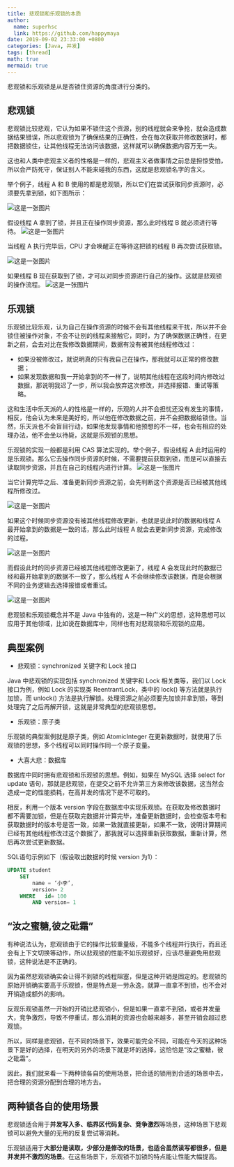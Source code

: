 ```yaml
---
title: 悲观锁和乐观锁的本质
author:
  name: superhsc
  link: https://github.com/happymaya
date: 2019-09-02 23:33:00 +0800
categories: [Java, 并发]
tags: [thread]
math: true
mermaid: true
---
```


悲观锁和乐观锁是从是否锁住资源的角度进行分类的。


## 悲观锁

悲观锁比较悲观，它认为如果不锁住这个资源，别的线程就会来争抢，就会造成数据结果错误，所以悲观锁为了确保结果的正确性，会在每次获取并修改数据时，都把数据锁住，让其他线程无法访问该数据，这样就可以确保数据内容万无一失。

这也和人类中悲观主义者的性格是一样的，悲观主义者做事情之前总是担惊受怕，所以会严防死守，保证别人不能来碰我的东西，这就是悲观锁名字的含义。

举个例子，线程 A 和 B 使用的都是悲观锁，所以它们在尝试获取同步资源时，必须要先拿到锁，如下图所示：

![这是一张图片](https://maxpixelton.github.io/images/assert/java/thread/java-thread-lock-pessimistic-1.png)

假设线程 A 拿到了锁，并且正在操作同步资源，那么此时线程 B 就必须进行等待。
![这是一张图片](https://maxpixelton.github.io/images/assert/java/thread/java-thread-lock-pessimistic-2.png)

当线程 A 执行完毕后，CPU 才会唤醒正在等待这把锁的线程 B 再次尝试获取锁。

![这是一张图片](https://maxpixelton.github.io/images/assert/java/thread/java-thread-lock-pessimistic-3.png)

如果线程 B 现在获取到了锁，才可以对同步资源进行自己的操作。这就是悲观锁的操作流程。
![这是一张图片](https://maxpixelton.github.io/images/assert/java/thread/java-thread-lock-pessimistic-4.png)






## 乐观锁

乐观锁比较乐观，认为自己在操作资源的时候不会有其他线程来干扰，所以并不会锁住被操作对象，不会不让别的线程来接触它，同时，为了确保数据正确性，在更新之前，会去对比在我修改数据期间，数据有没有被其他线程修改过：
- 如果没被修改过，就说明真的只有我自己在操作，那我就可以正常的修改数据；
- 如果发现数据和我一开始拿到的不一样了，说明其他线程在这段时间内修改过数据，那说明我迟了一步，所以我会放弃这次修改，并选择报错、重试等策略。

这和生活中乐天派的人的性格是一样的，乐观的人并不会担忧还没有发生的事情，相反，他会认为未来是美好的，所以他在修改数据之前，并不会把数据给锁住。当然，乐天派也不会盲目行动，如果他发现事情和他预想的不一样，也会有相应的处理办法，他不会坐以待毙，这就是乐观锁的思想。

乐观锁的实现一般都是利用 CAS 算法实现的。举个例子，假设线程 A 此时运用的是乐观锁。那么它去操作同步资源的时候，不需要提前获取到锁，而是可以直接去读取同步资源，并且在自己的线程内进行计算。
![这是一张图片](https://maxpixelton.github.io/images/assert/java/thread/java-thread-lock-optimism-1.png)

当它计算完毕之后、准备更新同步资源之前，会先判断这个资源是否已经被其他线程所修改过。

![这是一张图片](https://maxpixelton.github.io/images/assert/java/thread/java-thread-lock-optimism-2.png)

如果这个时候同步资源没有被其他线程修改更新，也就是说此时的数据和线程 A 最开始拿到的数据是一致的话，那么此时线程 A 就会去更新同步资源，完成修改的过程。

![这是一张图片](https://maxpixelton.github.io/images/assert/java/thread/java-thread-lock-optimism-3.png)

而假设此时的同步资源已经被其他线程修改更新了，线程 A 会发现此时的数据已经和最开始拿到的数据不一致了，那么线程 A 不会继续修改该数据，而是会根据不同的业务逻辑去选择报错或者重试。

![这是一张图片](https://maxpixelton.github.io/images/assert/java/thread/java-thread-lock-optimism-4.png)



悲观锁和乐观锁概念并不是 Java 中独有的，这是一种广义的思想，这种思想可以应用于其他领域，比如说在数据库中，同样也有对悲观锁和乐观锁的应用。

## 典型案例

- 悲观锁：synchronized 关键字和 Lock 接口

Java 中悲观锁的实现包括 synchronized 关键字和 Lock 相关类等，我们以 Lock 接口为例，例如 Lock 的实现类 ReentrantLock，类中的 lock() 等方法就是执行加锁，而 unlock() 方法是执行解锁。处理资源之前必须要先加锁并拿到锁，等到处理完了之后再解开锁，这就是非常典型的悲观锁思想。

- 乐观锁：原子类

乐观锁的典型案例就是原子类，例如 AtomicInteger 在更新数据时，就使用了乐观锁的思想，多个线程可以同时操作同一个原子变量。

- 大喜大悲：数据库

数据库中同时拥有悲观锁和乐观锁的思想。例如，如果在 MySQL 选择 select for update 语句，那就是悲观锁，在提交之前不允许第三方来修改该数据，这当然会造成一定的性能损耗，在高并发的情况下是不可取的。

相反，利用一个版本 version 字段在数据库中实现乐观锁。在获取及修改数据时都不需要加锁，但是在获取完数据并计算完毕，准备更新数据时，会检查版本号和获取数据时的版本号是否一致，如果一致就直接更新，如果不一致，说明计算期间已经有其他线程修改过这个数据了，那我就可以选择重新获取数据，重新计算，然后再次尝试更新数据。

SQL语句示例如下（假设取出数据的时候 version 为1）：

```sql
UPDATE student
    SET 
        name = ‘小李’,
        version= 2
    WHERE   id= 100
        AND version= 1
```

## “汝之蜜糖,彼之砒霜”

有种说法认为，悲观锁由于它的操作比较重量级，不能多个线程并行执行，而且还会有上下文切换等动作，所以悲观锁的性能不如乐观锁好，应该尽量避免用悲观锁，这种说法是不正确的。

因为虽然悲观锁确实会让得不到锁的线程阻塞，但是这种开销是固定的。悲观锁的原始开销确实要高于乐观锁，但是特点是一劳永逸，就算一直拿不到锁，也不会对开销造成额外的影响。

反观乐观锁虽然一开始的开销比悲观锁小，但是如果一直拿不到锁，或者并发量大，竞争激烈，导致不停重试，那么消耗的资源也会越来越多，甚至开销会超过悲观锁。

所以，同样是悲观锁，在不同的场景下，效果可能完全不同，可能在今天的这种场景下是好的选择，在明天的另外的场景下就是坏的选择，这恰恰是“汝之蜜糖，彼之砒霜”。

因此，我们就来看一下两种锁各自的使用场景，把合适的锁用到合适的场景中去，把合理的资源分配到合理的地方去。

## 两种锁各自的使用场景

悲观锁适合用于**并发写入多、临界区代码复杂、竞争激烈**等场景，这种场景下悲观锁可以避免大量的无用的反复尝试等消耗。

乐观锁适用于**大部分是读取，少部分是修改的场景，也适合虽然读写都很多，但是并发并不激烈的场景**。在这些场景下，乐观锁不加锁的特点能让性能大幅提高。